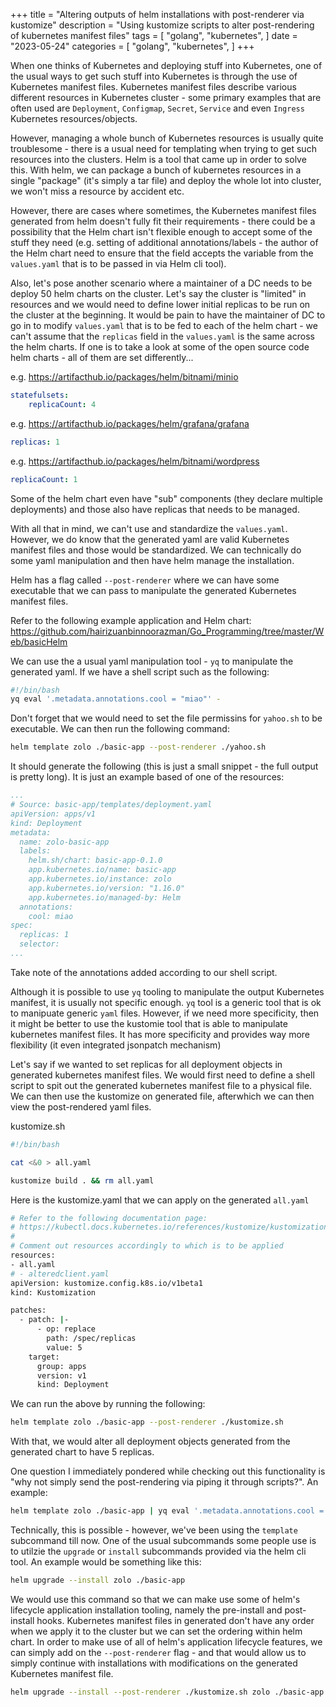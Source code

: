 +++
title = "Altering outputs of helm installations with post-renderer via kustomize"
description = "Using kustomize scripts to alter post-rendering of kubernetes manifest files"
tags = [
    "golang",
    "kubernetes",
]
date = "2023-05-24"
categories = [
    "golang",
    "kubernetes",
]
+++

When one thinks of Kubernetes and deploying stuff into Kubernetes, one of the usual ways to get such stuff into Kubernetes is through the use of Kubernetes manifest files. Kubernetes manifest files describe various different resources in Kubernetes cluster - some primary examples that are often used are `Deployment`, `Configmap`, `Secret`, `Service` and even `Ingress` Kubernetes resources/objects.

However, managing a whole bunch of Kubernetes resources is usually quite troublesome - there is a usual need for templating when trying to get such resources into the clusters. Helm is a tool that came up in order to solve this. With helm, we can package a bunch of kubernetes resources in a single "package" (it's simply a tar file) and deploy the whole lot into cluster, we won't miss a resource by accident etc.

However, there are cases where sometimes, the Kubernetes manifest files generated from helm doesn't fully fit their requirements - there could be a possibility that the Helm chart isn't flexible enough to accept some of the stuff they need (e.g. setting of additional annotations/labels - the author of the Helm chart need to ensure that the field accepts the variable from the `values.yaml` that is to be passed in via Helm cli tool). 

Also, let's pose another scenario where a maintainer of a DC needs to be deploy 50 helm charts on the cluster. Let's say the cluster is "limited" in resources and we would need to define lower initial replicas to be run on the cluster at the beginning. It would be pain to have the maintainer of DC to go in to modify `values.yaml` that is to be fed to each of the helm chart - we can't assume that the `replicas` field in the `values.yaml` is the same across the helm charts. If one is to take a look at some of the open source code helm charts - all of them are set differently...

e.g. https://artifacthub.io/packages/helm/bitnami/minio
```yaml
statefulsets:
    replicaCount: 4
```

e.g. https://artifacthub.io/packages/helm/grafana/grafana
```yaml
replicas: 1
```

e.g. https://artifacthub.io/packages/helm/bitnami/wordpress
```yaml
replicaCount: 1
```

Some of the helm chart even have "sub" components (they declare multiple deployments) and those also have replicas that needs to be managed.

With all that in mind, we can't use and standardize the `values.yaml`. However, we do know that the generated yaml are valid Kubernetes manifest files and those would be standardized. We can technically do some yaml manipulation and then have helm manage the installation.

Helm has a flag called `--post-renderer` where we can have some executable that we can pass to manipulate the generated Kubernetes manifest files.

Refer to the following example application and Helm chart: https://github.com/hairizuanbinnoorazman/Go_Programming/tree/master/Web/basicHelm

We can use the a usual yaml manipulation tool - `yq` to manipulate the generated yaml. If we have a shell script such as the following:

```bash
#!/bin/bash
yq eval '.metadata.annotations.cool = "miao"' -
```

Don't forget that we would need to set the file permissins for `yahoo.sh` to be executable. We can then run the following command:

```bash
helm template zolo ./basic-app --post-renderer ./yahoo.sh
```

It should generate the following (this is just a small snippet - the full output is pretty long). It is just an example based of one of the resources:

```yaml
...
# Source: basic-app/templates/deployment.yaml
apiVersion: apps/v1
kind: Deployment
metadata:
  name: zolo-basic-app
  labels:
    helm.sh/chart: basic-app-0.1.0
    app.kubernetes.io/name: basic-app
    app.kubernetes.io/instance: zolo
    app.kubernetes.io/version: "1.16.0"
    app.kubernetes.io/managed-by: Helm
  annotations:
    cool: miao
spec:
  replicas: 1
  selector:
...
```

Take note of the annotations added according to our shell script.

Although it is possible to use `yq` tooling to manipulate the output Kubernetes manifest, it is usually not specific enough. `yq` tool is a generic tool that is ok to manipuate generic `yaml` files. However, if we need more specificity, then it might be better to use the kustomie tool that is able to manipulate kubernetes manifest files. It has more specificity and provides way more flexibility (it even integrated jsonpatch mechanism)

Let's say if we wanted to set replicas for all deployment objects in generated kubernetes manifest files. We would first need to define a shell script to spit out the generated kubernetes manifest file to a physical file. We can then use the kustomize on generated file, afterwhich we can then view the post-rendered yaml files.

kustomize.sh

```bash
#!/bin/bash

cat <&0 > all.yaml

kustomize build . && rm all.yaml
```

Here is the kustomize.yaml that we can apply on the generated `all.yaml`

```bash
# Refer to the following documentation page: 
# https://kubectl.docs.kubernetes.io/references/kustomize/kustomization/
# 
# Comment out resources accordingly to which is to be applied
resources:
- all.yaml
# - alteredclient.yaml
apiVersion: kustomize.config.k8s.io/v1beta1
kind: Kustomization

patches:
  - patch: |-
      - op: replace
        path: /spec/replicas
        value: 5
    target:
      group: apps
      version: v1
      kind: Deployment
```

We can run the above by running the following:

```bash
helm template zolo ./basic-app --post-renderer ./kustomize.sh
```

With that, we would alter all deployment objects generated from the generated chart to have 5 replicas.

One question I immediately pondered while checking out this functionality is "why not simply send the post-rendering via piping it through scripts?". An example:

```bash
helm template zolo ./basic-app | yq eval '.metadata.annotations.cool = "miao"' -
```

Technically, this is possible - however, we've been using the `template` subcommand till now. One of the usual subcommands some people use is to utilzie the `upgrade` or `install` subcommands provided via the helm cli tool. An example would be something like this:

```bash
helm upgrade --install zolo ./basic-app
```

We would use this command so that we can make use some of helm's lifecycle application installation tooling, namely the pre-install and post-install hooks. Kubernetes manifest files in generated don't have any order when we apply it to the cluster but we can set the ordering within helm chart. In order to make use of all of helm's application lifecycle features, we can simply add on the `--post-renderer` flag - and that would allow us to simply continue with installations with modifications on the generated Kubernetes manifest file.

```bash
helm upgrade --install --post-renderer ./kustomize.sh zolo ./basic-app
```